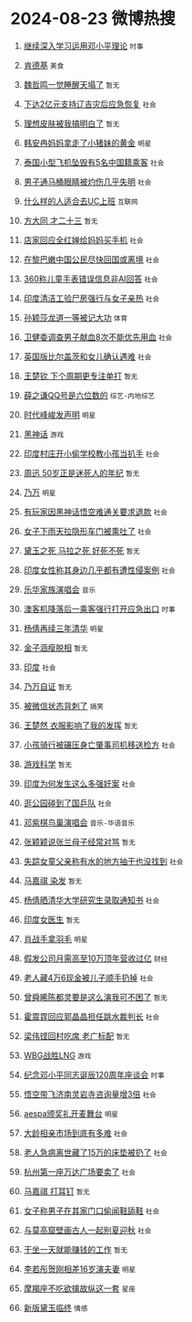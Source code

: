 # 2024-08-23 微博热搜 
1. [继续深入学习运用邓小平理论](https://m.weibo.cn/search?containerid=100103type%3D1%26t%3D10%26q%3D%23%E7%BB%A7%E7%BB%AD%E6%B7%B1%E5%85%A5%E5%AD%A6%E4%B9%A0%E8%BF%90%E7%94%A8%E9%82%93%E5%B0%8F%E5%B9%B3%E7%90%86%E8%AE%BA%23&stream_entry_id=51&isnewpage=1&extparam=seat%3D1%26filter_type%3Drealtimehot%26stream_entry_id%3D51%26c_type%3D51%26q%3D%2523%25E7%25BB%25A7%25E7%25BB%25AD%25E6%25B7%25B1%25E5%2585%25A5%25E5%25AD%25A6%25E4%25B9%25A0%25E8%25BF%2590%25E7%2594%25A8%25E9%2582%2593%25E5%25B0%258F%25E5%25B9%25B3%25E7%2590%2586%25E8%25AE%25BA%2523%26pos%3D0%26dgr%3D0%26cate%3D10103%26display_time%3D1724354290%26pre_seqid%3D1724354290244922983235) `时事` 

2. [肯德基](https://m.weibo.cn/search?containerid=100103type%3D1%26t%3D10%26q%3D%E8%82%AF%E5%BE%B7%E5%9F%BA&stream_entry_id=31&isnewpage=1&extparam=seat%3D1%26stream_entry_id%3D31%26band_rank%3D1%26c_type%3D31%26lcate%3D5001%26filter_type%3Drealtimehot%26cate%3D5001%26pos%3D0%26q%3D%25E8%2582%25AF%25E5%25BE%25B7%25E5%259F%25BA%26flag%3D2%26dgr%3D0%26realpos%3D1%26display_time%3D1724354290%26pre_seqid%3D1724354290244922983235) `美食` 

3. [魏哲鸣一觉睡醒天塌了](https://m.weibo.cn/search?containerid=100103type%3D1%26t%3D10%26q%3D%E9%AD%8F%E5%93%B2%E9%B8%A3%E4%B8%80%E8%A7%89%E7%9D%A1%E9%86%92%E5%A4%A9%E5%A1%8C%E4%BA%86&stream_entry_id=31&isnewpage=1&extparam=seat%3D1%26stream_entry_id%3D31%26band_rank%3D2%26c_type%3D31%26lcate%3D5001%26filter_type%3Drealtimehot%26cate%3D5001%26pos%3D1%26q%3D%25E9%25AD%258F%25E5%2593%25B2%25E9%25B8%25A3%25E4%25B8%2580%25E8%25A7%2589%25E7%259D%25A1%25E9%2586%2592%25E5%25A4%25A9%25E5%25A1%258C%25E4%25BA%2586%26flag%3D2%26dgr%3D0%26realpos%3D2%26display_time%3D1724354290%26pre_seqid%3D1724354290244922983235) `暂无` 

4. [下达2亿元支持辽吉灾后应急恢复](https://m.weibo.cn/search?containerid=100103type%3D1%26t%3D10%26q%3D%23%E4%B8%8B%E8%BE%BE2%E4%BA%BF%E5%85%83%E6%94%AF%E6%8C%81%E8%BE%BD%E5%90%89%E7%81%BE%E5%90%8E%E5%BA%94%E6%80%A5%E6%81%A2%E5%A4%8D%23&stream_entry_id=31&isnewpage=1&extparam=seat%3D1%26stream_entry_id%3D31%26band_rank%3D3%26c_type%3D31%26lcate%3D5001%26filter_type%3Drealtimehot%26cate%3D5001%26pos%3D2%26q%3D%2523%25E4%25B8%258B%25E8%25BE%25BE2%25E4%25BA%25BF%25E5%2585%2583%25E6%2594%25AF%25E6%258C%2581%25E8%25BE%25BD%25E5%2590%2589%25E7%2581%25BE%25E5%2590%258E%25E5%25BA%2594%25E6%2580%25A5%25E6%2581%25A2%25E5%25A4%258D%2523%26flag%3D0%26dgr%3D0%26realpos%3D3%26display_time%3D1724354290%26pre_seqid%3D1724354290244922983235) `社会` 

5. [理想皮肤被我搞明白了](https://m.weibo.cn/search?containerid=100103type%3D1%26t%3D10%26q%3D%23%E7%90%86%E6%83%B3%E7%9A%AE%E8%82%A4%E8%A2%AB%E6%88%91%E6%90%9E%E6%98%8E%E7%99%BD%E4%BA%86%23&stream_entry_id=31&isnewpage=1&extparam=seat%3D1%26stream_entry_id%3D31%26band_rank%3D4%26is_ad_pos%3D1%26topic_ad%3D1%26lcate%3D5001%26filter_type%3Drealtimehot%26cate%3D5001%26c_type%3D31%26q%3D%2523%25E7%2590%2586%25E6%2583%25B3%25E7%259A%25AE%25E8%2582%25A4%25E8%25A2%25AB%25E6%2588%2591%25E6%2590%259E%25E6%2598%258E%25E7%2599%25BD%25E4%25BA%2586%2523%26pos%3D3%26dgr%3D0%26adid%3D251153%26display_time%3D1724354290%26pre_seqid%3D1724354290244922983235) `暂无` 

6. [韩安冉妈妈拿走了小猪妹的黄金](https://m.weibo.cn/search?containerid=100103type%3D1%26t%3D10%26q%3D%23%E9%9F%A9%E5%AE%89%E5%86%89%E5%A6%88%E5%A6%88%E6%8B%BF%E8%B5%B0%E4%BA%86%E5%B0%8F%E7%8C%AA%E5%A6%B9%E7%9A%84%E9%BB%84%E9%87%91%23&stream_entry_id=31&isnewpage=1&extparam=seat%3D1%26stream_entry_id%3D31%26band_rank%3D4%26c_type%3D31%26lcate%3D5001%26filter_type%3Drealtimehot%26cate%3D5001%26pos%3D4%26q%3D%2523%25E9%259F%25A9%25E5%25AE%2589%25E5%2586%2589%25E5%25A6%2588%25E5%25A6%2588%25E6%258B%25BF%25E8%25B5%25B0%25E4%25BA%2586%25E5%25B0%258F%25E7%258C%25AA%25E5%25A6%25B9%25E7%259A%2584%25E9%25BB%2584%25E9%2587%2591%2523%26flag%3D2%26dgr%3D0%26realpos%3D4%26display_time%3D1724354290%26pre_seqid%3D1724354290244922983235) `明星` 

7. [泰国小型飞机坠毁有5名中国籍乘客](https://m.weibo.cn/search?containerid=100103type%3D1%26t%3D10%26q%3D%23%E6%B3%B0%E5%9B%BD%E5%B0%8F%E5%9E%8B%E9%A3%9E%E6%9C%BA%E5%9D%A0%E6%AF%81%E6%9C%895%E5%90%8D%E4%B8%AD%E5%9B%BD%E7%B1%8D%E4%B9%98%E5%AE%A2%23&stream_entry_id=31&isnewpage=1&extparam=seat%3D1%26stream_entry_id%3D31%26band_rank%3D5%26c_type%3D31%26lcate%3D5001%26filter_type%3Drealtimehot%26cate%3D5001%26pos%3D5%26q%3D%2523%25E6%25B3%25B0%25E5%259B%25BD%25E5%25B0%258F%25E5%259E%258B%25E9%25A3%259E%25E6%259C%25BA%25E5%259D%25A0%25E6%25AF%2581%25E6%259C%25895%25E5%2590%258D%25E4%25B8%25AD%25E5%259B%25BD%25E7%25B1%258D%25E4%25B9%2598%25E5%25AE%25A2%2523%26flag%3D0%26dgr%3D0%26realpos%3D5%26display_time%3D1724354290%26pre_seqid%3D1724354290244922983235) `社会` 

8. [男子通马桶眼睛被灼伤几乎失明](https://m.weibo.cn/search?containerid=100103type%3D1%26t%3D10%26q%3D%23%E7%94%B7%E5%AD%90%E9%80%9A%E9%A9%AC%E6%A1%B6%E7%9C%BC%E7%9D%9B%E8%A2%AB%E7%81%BC%E4%BC%A4%E5%87%A0%E4%B9%8E%E5%A4%B1%E6%98%8E%23&stream_entry_id=31&isnewpage=1&extparam=seat%3D1%26stream_entry_id%3D31%26band_rank%3D6%26c_type%3D31%26lcate%3D5001%26filter_type%3Drealtimehot%26cate%3D5001%26pos%3D6%26q%3D%2523%25E7%2594%25B7%25E5%25AD%2590%25E9%2580%259A%25E9%25A9%25AC%25E6%25A1%25B6%25E7%259C%25BC%25E7%259D%259B%25E8%25A2%25AB%25E7%2581%25BC%25E4%25BC%25A4%25E5%2587%25A0%25E4%25B9%258E%25E5%25A4%25B1%25E6%2598%258E%2523%26flag%3D0%26dgr%3D0%26realpos%3D6%26display_time%3D1724354290%26pre_seqid%3D1724354290244922983235) `社会` 

9. [什么样的人适合去UC上班](https://m.weibo.cn/search?containerid=100103type%3D1%26t%3D10%26q%3D%23%E4%BB%80%E4%B9%88%E6%A0%B7%E7%9A%84%E4%BA%BA%E9%80%82%E5%90%88%E5%8E%BBUC%E4%B8%8A%E7%8F%AD%23&stream_entry_id=31&isnewpage=1&extparam=seat%3D1%26stream_entry_id%3D31%26band_rank%3D7%26is_ad_pos%3D1%26topic_ad%3D1%26lcate%3D5001%26filter_type%3Drealtimehot%26cate%3D5001%26c_type%3D31%26q%3D%2523%25E4%25BB%2580%25E4%25B9%2588%25E6%25A0%25B7%25E7%259A%2584%25E4%25BA%25BA%25E9%2580%2582%25E5%2590%2588%25E5%258E%25BBUC%25E4%25B8%258A%25E7%258F%25AD%2523%26pos%3D7%26dgr%3D0%26adid%3D250878%26display_time%3D1724354290%26pre_seqid%3D1724354290244922983235) `互联网` 

10. [方大同 才二十三](https://m.weibo.cn/search?containerid=100103type%3D1%26t%3D10%26q%3D%E6%96%B9%E5%A4%A7%E5%90%8C+%E6%89%8D%E4%BA%8C%E5%8D%81%E4%B8%89&stream_entry_id=31&isnewpage=1&extparam=seat%3D1%26stream_entry_id%3D31%26band_rank%3D7%26c_type%3D31%26lcate%3D5001%26filter_type%3Drealtimehot%26cate%3D5001%26pos%3D8%26q%3D%25E6%2596%25B9%25E5%25A4%25A7%25E5%2590%258C%2520%25E6%2589%258D%25E4%25BA%258C%25E5%258D%2581%25E4%25B8%2589%26flag%3D2%26dgr%3D0%26realpos%3D7%26display_time%3D1724354290%26pre_seqid%3D1724354290244922983235) `暂无` 

11. [店家回应全红婵给妈妈买手机](https://m.weibo.cn/search?containerid=100103type%3D1%26t%3D10%26q%3D%23%E5%BA%97%E5%AE%B6%E5%9B%9E%E5%BA%94%E5%85%A8%E7%BA%A2%E5%A9%B5%E7%BB%99%E5%A6%88%E5%A6%88%E4%B9%B0%E6%89%8B%E6%9C%BA%23&stream_entry_id=31&isnewpage=1&extparam=seat%3D1%26stream_entry_id%3D31%26band_rank%3D8%26c_type%3D31%26lcate%3D5001%26filter_type%3Drealtimehot%26cate%3D5001%26pos%3D9%26q%3D%2523%25E5%25BA%2597%25E5%25AE%25B6%25E5%259B%259E%25E5%25BA%2594%25E5%2585%25A8%25E7%25BA%25A2%25E5%25A9%25B5%25E7%25BB%2599%25E5%25A6%2588%25E5%25A6%2588%25E4%25B9%25B0%25E6%2589%258B%25E6%259C%25BA%2523%26flag%3D0%26dgr%3D0%26realpos%3D8%26display_time%3D1724354290%26pre_seqid%3D1724354290244922983235) `社会` 

12. [在黎巴嫩中国公民尽快回国或离境](https://m.weibo.cn/search?containerid=100103type%3D1%26t%3D10%26q%3D%23%E5%9C%A8%E9%BB%8E%E5%B7%B4%E5%AB%A9%E4%B8%AD%E5%9B%BD%E5%85%AC%E6%B0%91%E5%B0%BD%E5%BF%AB%E5%9B%9E%E5%9B%BD%E6%88%96%E7%A6%BB%E5%A2%83%23&stream_entry_id=31&isnewpage=1&extparam=seat%3D1%26stream_entry_id%3D31%26band_rank%3D9%26c_type%3D31%26lcate%3D5001%26filter_type%3Drealtimehot%26cate%3D5001%26pos%3D10%26q%3D%2523%25E5%259C%25A8%25E9%25BB%258E%25E5%25B7%25B4%25E5%25AB%25A9%25E4%25B8%25AD%25E5%259B%25BD%25E5%2585%25AC%25E6%25B0%2591%25E5%25B0%25BD%25E5%25BF%25AB%25E5%259B%259E%25E5%259B%25BD%25E6%2588%2596%25E7%25A6%25BB%25E5%25A2%2583%2523%26flag%3D0%26dgr%3D0%26realpos%3D9%26display_time%3D1724354290%26pre_seqid%3D1724354290244922983235) `社会` 

13. [360称儿童手表错误信息非AI回答](https://m.weibo.cn/search?containerid=100103type%3D1%26t%3D10%26q%3D%23360%E7%A7%B0%E5%84%BF%E7%AB%A5%E6%89%8B%E8%A1%A8%E9%94%99%E8%AF%AF%E4%BF%A1%E6%81%AF%E9%9D%9EAI%E5%9B%9E%E7%AD%94%23&stream_entry_id=31&isnewpage=1&extparam=seat%3D1%26stream_entry_id%3D31%26band_rank%3D10%26c_type%3D31%26lcate%3D5001%26filter_type%3Drealtimehot%26cate%3D5001%26pos%3D11%26q%3D%2523360%25E7%25A7%25B0%25E5%2584%25BF%25E7%25AB%25A5%25E6%2589%258B%25E8%25A1%25A8%25E9%2594%2599%25E8%25AF%25AF%25E4%25BF%25A1%25E6%2581%25AF%25E9%259D%259EAI%25E5%259B%259E%25E7%25AD%2594%2523%26flag%3D1%26dgr%3D0%26realpos%3D10%26display_time%3D1724354290%26pre_seqid%3D1724354290244922983235) `社会` 

14. [印度清洁工验尸房强行与女子亲热](https://m.weibo.cn/search?containerid=100103type%3D1%26t%3D10%26q%3D%23%E5%8D%B0%E5%BA%A6%E6%B8%85%E6%B4%81%E5%B7%A5%E9%AA%8C%E5%B0%B8%E6%88%BF%E5%BC%BA%E8%A1%8C%E4%B8%8E%E5%A5%B3%E5%AD%90%E4%BA%B2%E7%83%AD%23&stream_entry_id=31&isnewpage=1&extparam=seat%3D1%26stream_entry_id%3D31%26band_rank%3D11%26c_type%3D31%26lcate%3D5001%26filter_type%3Drealtimehot%26cate%3D5001%26pos%3D12%26q%3D%2523%25E5%258D%25B0%25E5%25BA%25A6%25E6%25B8%2585%25E6%25B4%2581%25E5%25B7%25A5%25E9%25AA%258C%25E5%25B0%25B8%25E6%2588%25BF%25E5%25BC%25BA%25E8%25A1%258C%25E4%25B8%258E%25E5%25A5%25B3%25E5%25AD%2590%25E4%25BA%25B2%25E7%2583%25AD%2523%26flag%3D2%26dgr%3D0%26realpos%3D11%26display_time%3D1724354290%26pre_seqid%3D1724354290244922983235) `社会` 

15. [孙颖莎龙道一等被记大功](https://m.weibo.cn/search?containerid=100103type%3D1%26t%3D10%26q%3D%23%E5%AD%99%E9%A2%96%E8%8E%8E%E9%BE%99%E9%81%93%E4%B8%80%E7%AD%89%E8%A2%AB%E8%AE%B0%E5%A4%A7%E5%8A%9F%23&stream_entry_id=31&isnewpage=1&extparam=seat%3D1%26stream_entry_id%3D31%26band_rank%3D12%26c_type%3D31%26lcate%3D5001%26filter_type%3Drealtimehot%26cate%3D5001%26pos%3D13%26q%3D%2523%25E5%25AD%2599%25E9%25A2%2596%25E8%258E%258E%25E9%25BE%2599%25E9%2581%2593%25E4%25B8%2580%25E7%25AD%2589%25E8%25A2%25AB%25E8%25AE%25B0%25E5%25A4%25A7%25E5%258A%259F%2523%26flag%3D0%26dgr%3D0%26realpos%3D12%26display_time%3D1724354290%26pre_seqid%3D1724354290244922983235) `体育` 

16. [卫健委调查男子献血8次不能优先用血](https://m.weibo.cn/search?containerid=100103type%3D1%26t%3D10%26q%3D%23%E5%8D%AB%E5%81%A5%E5%A7%94%E8%B0%83%E6%9F%A5%E7%94%B7%E5%AD%90%E7%8C%AE%E8%A1%808%E6%AC%A1%E4%B8%8D%E8%83%BD%E4%BC%98%E5%85%88%E7%94%A8%E8%A1%80%23&stream_entry_id=31&isnewpage=1&extparam=seat%3D1%26stream_entry_id%3D31%26band_rank%3D13%26c_type%3D31%26lcate%3D5001%26filter_type%3Drealtimehot%26cate%3D5001%26pos%3D14%26q%3D%2523%25E5%258D%25AB%25E5%2581%25A5%25E5%25A7%2594%25E8%25B0%2583%25E6%259F%25A5%25E7%2594%25B7%25E5%25AD%2590%25E7%258C%25AE%25E8%25A1%25808%25E6%25AC%25A1%25E4%25B8%258D%25E8%2583%25BD%25E4%25BC%2598%25E5%2585%2588%25E7%2594%25A8%25E8%25A1%2580%2523%26flag%3D0%26dgr%3D0%26realpos%3D13%26display_time%3D1724354290%26pre_seqid%3D1724354290244922983235) `社会` 

17. [英国版比尔盖茨和女儿确认遇难](https://m.weibo.cn/search?containerid=100103type%3D1%26t%3D10%26q%3D%23%E8%8B%B1%E5%9B%BD%E7%89%88%E6%AF%94%E5%B0%94%E7%9B%96%E8%8C%A8%E5%92%8C%E5%A5%B3%E5%84%BF%E7%A1%AE%E8%AE%A4%E9%81%87%E9%9A%BE%23&stream_entry_id=31&isnewpage=1&extparam=seat%3D1%26stream_entry_id%3D31%26band_rank%3D14%26c_type%3D31%26lcate%3D5001%26filter_type%3Drealtimehot%26cate%3D5001%26pos%3D15%26q%3D%2523%25E8%258B%25B1%25E5%259B%25BD%25E7%2589%2588%25E6%25AF%2594%25E5%25B0%2594%25E7%259B%2596%25E8%258C%25A8%25E5%2592%258C%25E5%25A5%25B3%25E5%2584%25BF%25E7%25A1%25AE%25E8%25AE%25A4%25E9%2581%2587%25E9%259A%25BE%2523%26flag%3D0%26dgr%3D0%26realpos%3D14%26display_time%3D1724354290%26pre_seqid%3D1724354290244922983235) `社会` 

18. [王楚钦 下个周期更专注单打](https://m.weibo.cn/search?containerid=100103type%3D1%26t%3D10%26q%3D%E7%8E%8B%E6%A5%9A%E9%92%A6+%E4%B8%8B%E4%B8%AA%E5%91%A8%E6%9C%9F%E6%9B%B4%E4%B8%93%E6%B3%A8%E5%8D%95%E6%89%93&stream_entry_id=31&isnewpage=1&extparam=seat%3D1%26stream_entry_id%3D31%26band_rank%3D15%26c_type%3D31%26lcate%3D5001%26filter_type%3Drealtimehot%26cate%3D5001%26pos%3D16%26q%3D%25E7%258E%258B%25E6%25A5%259A%25E9%2592%25A6%2520%25E4%25B8%258B%25E4%25B8%25AA%25E5%2591%25A8%25E6%259C%259F%25E6%259B%25B4%25E4%25B8%2593%25E6%25B3%25A8%25E5%258D%2595%25E6%2589%2593%26flag%3D0%26dgr%3D0%26realpos%3D15%26display_time%3D1724354290%26pre_seqid%3D1724354290244922983235) `暂无` 

19. [薛之谦QQ号是六位数的](https://m.weibo.cn/search?containerid=100103type%3D1%26t%3D10%26q%3D%E8%96%9B%E4%B9%8B%E8%B0%A6QQ%E5%8F%B7%E6%98%AF%E5%85%AD%E4%BD%8D%E6%95%B0%E7%9A%84&stream_entry_id=31&isnewpage=1&extparam=seat%3D1%26stream_entry_id%3D31%26band_rank%3D16%26c_type%3D31%26lcate%3D5001%26filter_type%3Drealtimehot%26cate%3D5001%26pos%3D17%26q%3D%25E8%2596%259B%25E4%25B9%258B%25E8%25B0%25A6QQ%25E5%258F%25B7%25E6%2598%25AF%25E5%2585%25AD%25E4%25BD%258D%25E6%2595%25B0%25E7%259A%2584%26flag%3D1%26dgr%3D0%26realpos%3D16%26display_time%3D1724354290%26pre_seqid%3D1724354290244922983235) `综艺-内地综艺` 

20. [时代峰峻发声明](https://m.weibo.cn/search?containerid=100103type%3D1%26t%3D10%26q%3D%E6%97%B6%E4%BB%A3%E5%B3%B0%E5%B3%BB%E5%8F%91%E5%A3%B0%E6%98%8E&stream_entry_id=31&isnewpage=1&extparam=seat%3D1%26stream_entry_id%3D31%26band_rank%3D17%26c_type%3D31%26lcate%3D5001%26filter_type%3Drealtimehot%26cate%3D5001%26pos%3D18%26q%3D%25E6%2597%25B6%25E4%25BB%25A3%25E5%25B3%25B0%25E5%25B3%25BB%25E5%258F%2591%25E5%25A3%25B0%25E6%2598%258E%26flag%3D0%26dgr%3D0%26realpos%3D17%26display_time%3D1724354290%26pre_seqid%3D1724354290244922983235) `明星` 

21. [黑神话](https://m.weibo.cn/search?containerid=100103type%3D1%26t%3D10%26q%3D%E9%BB%91%E7%A5%9E%E8%AF%9D&stream_entry_id=31&isnewpage=1&extparam=seat%3D1%26stream_entry_id%3D31%26band_rank%3D18%26c_type%3D31%26lcate%3D5001%26filter_type%3Drealtimehot%26cate%3D5001%26pos%3D19%26q%3D%25E9%25BB%2591%25E7%25A5%259E%25E8%25AF%259D%26flag%3D0%26dgr%3D0%26realpos%3D18%26display_time%3D1724354290%26pre_seqid%3D1724354290244922983235) `游戏` 

22. [印度村庄开小偷学校教小孩当扒手](https://m.weibo.cn/search?containerid=100103type%3D1%26t%3D10%26q%3D%23%E5%8D%B0%E5%BA%A6%E6%9D%91%E5%BA%84%E5%BC%80%E5%B0%8F%E5%81%B7%E5%AD%A6%E6%A0%A1%E6%95%99%E5%B0%8F%E5%AD%A9%E5%BD%93%E6%89%92%E6%89%8B%23&stream_entry_id=31&isnewpage=1&extparam=seat%3D1%26stream_entry_id%3D31%26band_rank%3D19%26c_type%3D31%26lcate%3D5001%26filter_type%3Drealtimehot%26cate%3D5001%26pos%3D20%26q%3D%2523%25E5%258D%25B0%25E5%25BA%25A6%25E6%259D%2591%25E5%25BA%2584%25E5%25BC%2580%25E5%25B0%258F%25E5%2581%25B7%25E5%25AD%25A6%25E6%25A0%25A1%25E6%2595%2599%25E5%25B0%258F%25E5%25AD%25A9%25E5%25BD%2593%25E6%2589%2592%25E6%2589%258B%2523%26flag%3D1%26dgr%3D0%26realpos%3D19%26display_time%3D1724354290%26pre_seqid%3D1724354290244922983235) `社会` 

23. [周迅 50岁正是迷死人的年纪](https://m.weibo.cn/search?containerid=100103type%3D1%26t%3D10%26q%3D%E5%91%A8%E8%BF%85+50%E5%B2%81%E6%AD%A3%E6%98%AF%E8%BF%B7%E6%AD%BB%E4%BA%BA%E7%9A%84%E5%B9%B4%E7%BA%AA&stream_entry_id=31&isnewpage=1&extparam=seat%3D1%26stream_entry_id%3D31%26band_rank%3D20%26c_type%3D31%26lcate%3D5001%26filter_type%3Drealtimehot%26cate%3D5001%26pos%3D21%26q%3D%25E5%2591%25A8%25E8%25BF%2585%252050%25E5%25B2%2581%25E6%25AD%25A3%25E6%2598%25AF%25E8%25BF%25B7%25E6%25AD%25BB%25E4%25BA%25BA%25E7%259A%2584%25E5%25B9%25B4%25E7%25BA%25AA%26flag%3D0%26dgr%3D0%26realpos%3D20%26display_time%3D1724354290%26pre_seqid%3D1724354290244922983235) `暂无` 

24. [乃万](https://m.weibo.cn/search?containerid=100103type%3D1%26t%3D10%26q%3D%E4%B9%83%E4%B8%87&stream_entry_id=31&isnewpage=1&extparam=seat%3D1%26stream_entry_id%3D31%26band_rank%3D21%26c_type%3D31%26lcate%3D5001%26filter_type%3Drealtimehot%26cate%3D5001%26pos%3D22%26q%3D%25E4%25B9%2583%25E4%25B8%2587%26flag%3D0%26dgr%3D0%26realpos%3D21%26display_time%3D1724354290%26pre_seqid%3D1724354290244922983235) `明星` 

25. [有玩家因黑神话悟空难通关要求退款](https://m.weibo.cn/search?containerid=100103type%3D1%26t%3D10%26q%3D%23%E6%9C%89%E7%8E%A9%E5%AE%B6%E5%9B%A0%E9%BB%91%E7%A5%9E%E8%AF%9D%E6%82%9F%E7%A9%BA%E9%9A%BE%E9%80%9A%E5%85%B3%E8%A6%81%E6%B1%82%E9%80%80%E6%AC%BE%23&stream_entry_id=31&isnewpage=1&extparam=seat%3D1%26stream_entry_id%3D31%26band_rank%3D22%26c_type%3D31%26lcate%3D5001%26filter_type%3Drealtimehot%26cate%3D5001%26pos%3D23%26q%3D%2523%25E6%259C%2589%25E7%258E%25A9%25E5%25AE%25B6%25E5%259B%25A0%25E9%25BB%2591%25E7%25A5%259E%25E8%25AF%259D%25E6%2582%259F%25E7%25A9%25BA%25E9%259A%25BE%25E9%2580%259A%25E5%2585%25B3%25E8%25A6%2581%25E6%25B1%2582%25E9%2580%2580%25E6%25AC%25BE%2523%26flag%3D0%26dgr%3D0%26realpos%3D22%26display_time%3D1724354290%26pre_seqid%3D1724354290244922983235) `社会` 

26. [女子下雨天拉隐形车门被熏吐了](https://m.weibo.cn/search?containerid=100103type%3D1%26t%3D10%26q%3D%23%E5%A5%B3%E5%AD%90%E4%B8%8B%E9%9B%A8%E5%A4%A9%E6%8B%89%E9%9A%90%E5%BD%A2%E8%BD%A6%E9%97%A8%E8%A2%AB%E7%86%8F%E5%90%90%E4%BA%86%23&stream_entry_id=31&isnewpage=1&extparam=seat%3D1%26stream_entry_id%3D31%26band_rank%3D23%26c_type%3D31%26lcate%3D5001%26filter_type%3Drealtimehot%26cate%3D5001%26pos%3D24%26q%3D%2523%25E5%25A5%25B3%25E5%25AD%2590%25E4%25B8%258B%25E9%259B%25A8%25E5%25A4%25A9%25E6%258B%2589%25E9%259A%2590%25E5%25BD%25A2%25E8%25BD%25A6%25E9%2597%25A8%25E8%25A2%25AB%25E7%2586%258F%25E5%2590%2590%25E4%25BA%2586%2523%26flag%3D0%26dgr%3D0%26realpos%3D23%26display_time%3D1724354290%26pre_seqid%3D1724354290244922983235) `社会` 

27. [黛玉之死 马拉之死 好死不死](https://m.weibo.cn/search?containerid=100103type%3D1%26t%3D10%26q%3D%E9%BB%9B%E7%8E%89%E4%B9%8B%E6%AD%BB+%E9%A9%AC%E6%8B%89%E4%B9%8B%E6%AD%BB+%E5%A5%BD%E6%AD%BB%E4%B8%8D%E6%AD%BB&stream_entry_id=31&isnewpage=1&extparam=seat%3D1%26stream_entry_id%3D31%26band_rank%3D24%26c_type%3D31%26lcate%3D5001%26filter_type%3Drealtimehot%26cate%3D5001%26pos%3D25%26q%3D%25E9%25BB%259B%25E7%258E%2589%25E4%25B9%258B%25E6%25AD%25BB%2520%25E9%25A9%25AC%25E6%258B%2589%25E4%25B9%258B%25E6%25AD%25BB%2520%25E5%25A5%25BD%25E6%25AD%25BB%25E4%25B8%258D%25E6%25AD%25BB%26flag%3D0%26dgr%3D0%26realpos%3D24%26display_time%3D1724354290%26pre_seqid%3D1724354290244922983235) `暂无` 

28. [印度女性称其身边几乎都有遭性侵案例](https://m.weibo.cn/search?containerid=100103type%3D1%26t%3D10%26q%3D%23%E5%8D%B0%E5%BA%A6%E5%A5%B3%E6%80%A7%E7%A7%B0%E5%85%B6%E8%BA%AB%E8%BE%B9%E5%87%A0%E4%B9%8E%E9%83%BD%E6%9C%89%E9%81%AD%E6%80%A7%E4%BE%B5%E6%A1%88%E4%BE%8B%23&stream_entry_id=31&isnewpage=1&extparam=seat%3D1%26stream_entry_id%3D31%26band_rank%3D25%26c_type%3D31%26lcate%3D5001%26filter_type%3Drealtimehot%26cate%3D5001%26pos%3D26%26q%3D%2523%25E5%258D%25B0%25E5%25BA%25A6%25E5%25A5%25B3%25E6%2580%25A7%25E7%25A7%25B0%25E5%2585%25B6%25E8%25BA%25AB%25E8%25BE%25B9%25E5%2587%25A0%25E4%25B9%258E%25E9%2583%25BD%25E6%259C%2589%25E9%2581%25AD%25E6%2580%25A7%25E4%25BE%25B5%25E6%25A1%2588%25E4%25BE%258B%2523%26flag%3D0%26dgr%3D0%26realpos%3D25%26display_time%3D1724354290%26pre_seqid%3D1724354290244922983235) `社会` 

29. [乐华家族演唱会](https://m.weibo.cn/search?containerid=100103type%3D1%26t%3D10%26q%3D%E4%B9%90%E5%8D%8E%E5%AE%B6%E6%97%8F%E6%BC%94%E5%94%B1%E4%BC%9A&stream_entry_id=31&isnewpage=1&extparam=seat%3D1%26stream_entry_id%3D31%26band_rank%3D26%26c_type%3D31%26lcate%3D5001%26filter_type%3Drealtimehot%26cate%3D5001%26pos%3D27%26q%3D%25E4%25B9%2590%25E5%258D%258E%25E5%25AE%25B6%25E6%2597%258F%25E6%25BC%2594%25E5%2594%25B1%25E4%25BC%259A%26flag%3D0%26dgr%3D0%26realpos%3D26%26display_time%3D1724354290%26pre_seqid%3D1724354290244922983235) `音乐` 

30. [澳客机降落后一乘客强行打开应急出口](https://m.weibo.cn/search?containerid=100103type%3D1%26t%3D10%26q%3D%23%E6%BE%B3%E5%AE%A2%E6%9C%BA%E9%99%8D%E8%90%BD%E5%90%8E%E4%B8%80%E4%B9%98%E5%AE%A2%E5%BC%BA%E8%A1%8C%E6%89%93%E5%BC%80%E5%BA%94%E6%80%A5%E5%87%BA%E5%8F%A3%23&stream_entry_id=31&isnewpage=1&extparam=seat%3D1%26stream_entry_id%3D31%26band_rank%3D27%26c_type%3D31%26lcate%3D5001%26filter_type%3Drealtimehot%26cate%3D5001%26pos%3D28%26q%3D%2523%25E6%25BE%25B3%25E5%25AE%25A2%25E6%259C%25BA%25E9%2599%258D%25E8%2590%25BD%25E5%2590%258E%25E4%25B8%2580%25E4%25B9%2598%25E5%25AE%25A2%25E5%25BC%25BA%25E8%25A1%258C%25E6%2589%2593%25E5%25BC%2580%25E5%25BA%2594%25E6%2580%25A5%25E5%2587%25BA%25E5%258F%25A3%2523%26flag%3D0%26dgr%3D0%26realpos%3D27%26display_time%3D1724354290%26pre_seqid%3D1724354290244922983235) `时事` 

31. [杨倩再续三年清华](https://m.weibo.cn/search?containerid=100103type%3D1%26t%3D10%26q%3D%23%E6%9D%A8%E5%80%A9%E5%86%8D%E7%BB%AD%E4%B8%89%E5%B9%B4%E6%B8%85%E5%8D%8E%23&stream_entry_id=31&isnewpage=1&extparam=seat%3D1%26stream_entry_id%3D31%26band_rank%3D28%26c_type%3D31%26lcate%3D5001%26filter_type%3Drealtimehot%26cate%3D5001%26pos%3D29%26q%3D%2523%25E6%259D%25A8%25E5%2580%25A9%25E5%2586%258D%25E7%25BB%25AD%25E4%25B8%2589%25E5%25B9%25B4%25E6%25B8%2585%25E5%258D%258E%2523%26flag%3D0%26dgr%3D0%26realpos%3D28%26display_time%3D1724354290%26pre_seqid%3D1724354290244922983235) `明星` 

32. [金子涵瘦脱相](https://m.weibo.cn/search?containerid=100103type%3D1%26t%3D10%26q%3D%E9%87%91%E5%AD%90%E6%B6%B5%E7%98%A6%E8%84%B1%E7%9B%B8&stream_entry_id=31&isnewpage=1&extparam=seat%3D1%26stream_entry_id%3D31%26band_rank%3D29%26c_type%3D31%26lcate%3D5001%26filter_type%3Drealtimehot%26cate%3D5001%26pos%3D30%26q%3D%25E9%2587%2591%25E5%25AD%2590%25E6%25B6%25B5%25E7%2598%25A6%25E8%2584%25B1%25E7%259B%25B8%26flag%3D0%26dgr%3D0%26realpos%3D29%26display_time%3D1724354290%26pre_seqid%3D1724354290244922983235) `暂无` 

33. [印度](https://m.weibo.cn/search?containerid=100103type%3D1%26t%3D10%26q%3D%E5%8D%B0%E5%BA%A6&stream_entry_id=31&isnewpage=1&extparam=seat%3D1%26stream_entry_id%3D31%26band_rank%3D30%26c_type%3D31%26lcate%3D5001%26filter_type%3Drealtimehot%26cate%3D5001%26pos%3D31%26q%3D%25E5%258D%25B0%25E5%25BA%25A6%26flag%3D0%26dgr%3D0%26realpos%3D30%26display_time%3D1724354290%26pre_seqid%3D1724354290244922983235) `社会` 

34. [乃万自证](https://m.weibo.cn/search?containerid=100103type%3D1%26t%3D10%26q%3D%E4%B9%83%E4%B8%87%E8%87%AA%E8%AF%81&stream_entry_id=31&isnewpage=1&extparam=seat%3D1%26stream_entry_id%3D31%26band_rank%3D31%26c_type%3D31%26lcate%3D5001%26filter_type%3Drealtimehot%26cate%3D5001%26pos%3D32%26q%3D%25E4%25B9%2583%25E4%25B8%2587%25E8%2587%25AA%25E8%25AF%2581%26flag%3D0%26dgr%3D0%26realpos%3D31%26display_time%3D1724354290%26pre_seqid%3D1724354290244922983235) `暂无` 

35. [被微信状态背刺了](https://m.weibo.cn/search?containerid=100103type%3D1%26t%3D10%26q%3D%23%E8%A2%AB%E5%BE%AE%E4%BF%A1%E7%8A%B6%E6%80%81%E8%83%8C%E5%88%BA%E4%BA%86%23&stream_entry_id=31&isnewpage=1&extparam=seat%3D1%26stream_entry_id%3D31%26band_rank%3D32%26c_type%3D31%26lcate%3D5001%26filter_type%3Drealtimehot%26cate%3D5001%26pos%3D33%26q%3D%2523%25E8%25A2%25AB%25E5%25BE%25AE%25E4%25BF%25A1%25E7%258A%25B6%25E6%2580%2581%25E8%2583%258C%25E5%2588%25BA%25E4%25BA%2586%2523%26flag%3D0%26dgr%3D0%26realpos%3D32%26display_time%3D1724354290%26pre_seqid%3D1724354290244922983235) `搞笑` 

36. [王楚然 衣服影响了我的发挥](https://m.weibo.cn/search?containerid=100103type%3D1%26t%3D10%26q%3D%E7%8E%8B%E6%A5%9A%E7%84%B6+%E8%A1%A3%E6%9C%8D%E5%BD%B1%E5%93%8D%E4%BA%86%E6%88%91%E7%9A%84%E5%8F%91%E6%8C%A5&stream_entry_id=31&isnewpage=1&extparam=seat%3D1%26stream_entry_id%3D31%26band_rank%3D33%26c_type%3D31%26lcate%3D5001%26filter_type%3Drealtimehot%26cate%3D5001%26pos%3D34%26q%3D%25E7%258E%258B%25E6%25A5%259A%25E7%2584%25B6%2520%25E8%25A1%25A3%25E6%259C%258D%25E5%25BD%25B1%25E5%2593%258D%25E4%25BA%2586%25E6%2588%2591%25E7%259A%2584%25E5%258F%2591%25E6%258C%25A5%26flag%3D0%26dgr%3D0%26realpos%3D33%26display_time%3D1724354290%26pre_seqid%3D1724354290244922983235) `暂无` 

37. [小孩骑行被碾压身亡肇事司机移送检方](https://m.weibo.cn/search?containerid=100103type%3D1%26t%3D10%26q%3D%23%E5%B0%8F%E5%AD%A9%E9%AA%91%E8%A1%8C%E8%A2%AB%E7%A2%BE%E5%8E%8B%E8%BA%AB%E4%BA%A1%E8%82%87%E4%BA%8B%E5%8F%B8%E6%9C%BA%E7%A7%BB%E9%80%81%E6%A3%80%E6%96%B9%23&stream_entry_id=31&isnewpage=1&extparam=seat%3D1%26stream_entry_id%3D31%26band_rank%3D34%26c_type%3D31%26lcate%3D5001%26filter_type%3Drealtimehot%26cate%3D5001%26pos%3D35%26q%3D%2523%25E5%25B0%258F%25E5%25AD%25A9%25E9%25AA%2591%25E8%25A1%258C%25E8%25A2%25AB%25E7%25A2%25BE%25E5%258E%258B%25E8%25BA%25AB%25E4%25BA%25A1%25E8%2582%2587%25E4%25BA%258B%25E5%258F%25B8%25E6%259C%25BA%25E7%25A7%25BB%25E9%2580%2581%25E6%25A3%2580%25E6%2596%25B9%2523%26flag%3D0%26dgr%3D0%26realpos%3D34%26display_time%3D1724354290%26pre_seqid%3D1724354290244922983235) `社会` 

38. [游戏科学](https://m.weibo.cn/search?containerid=100103type%3D1%26t%3D10%26q%3D%E6%B8%B8%E6%88%8F%E7%A7%91%E5%AD%A6&stream_entry_id=31&isnewpage=1&extparam=seat%3D1%26stream_entry_id%3D31%26band_rank%3D35%26c_type%3D31%26lcate%3D5001%26filter_type%3Drealtimehot%26cate%3D5001%26pos%3D36%26q%3D%25E6%25B8%25B8%25E6%2588%258F%25E7%25A7%2591%25E5%25AD%25A6%26flag%3D0%26dgr%3D0%26realpos%3D35%26display_time%3D1724354290%26pre_seqid%3D1724354290244922983235) `暂无` 

39. [印度为何发生这么多强奸案](https://m.weibo.cn/search?containerid=100103type%3D1%26t%3D10%26q%3D%23%E5%8D%B0%E5%BA%A6%E4%B8%BA%E4%BD%95%E5%8F%91%E7%94%9F%E8%BF%99%E4%B9%88%E5%A4%9A%E5%BC%BA%E5%A5%B8%E6%A1%88%23&stream_entry_id=31&isnewpage=1&extparam=seat%3D1%26stream_entry_id%3D31%26band_rank%3D36%26c_type%3D31%26lcate%3D5001%26filter_type%3Drealtimehot%26cate%3D5001%26pos%3D37%26q%3D%2523%25E5%258D%25B0%25E5%25BA%25A6%25E4%25B8%25BA%25E4%25BD%2595%25E5%258F%2591%25E7%2594%259F%25E8%25BF%2599%25E4%25B9%2588%25E5%25A4%259A%25E5%25BC%25BA%25E5%25A5%25B8%25E6%25A1%2588%2523%26flag%3D0%26dgr%3D0%26realpos%3D36%26display_time%3D1724354290%26pre_seqid%3D1724354290244922983235) `社会` 

40. [逛公园碰到了国乒队](https://m.weibo.cn/search?containerid=100103type%3D1%26t%3D10%26q%3D%E9%80%9B%E5%85%AC%E5%9B%AD%E7%A2%B0%E5%88%B0%E4%BA%86%E5%9B%BD%E4%B9%92%E9%98%9F&stream_entry_id=31&isnewpage=1&extparam=seat%3D1%26stream_entry_id%3D31%26band_rank%3D37%26c_type%3D31%26lcate%3D5001%26filter_type%3Drealtimehot%26cate%3D5001%26pos%3D38%26q%3D%25E9%2580%259B%25E5%2585%25AC%25E5%259B%25AD%25E7%25A2%25B0%25E5%2588%25B0%25E4%25BA%2586%25E5%259B%25BD%25E4%25B9%2592%25E9%2598%259F%26flag%3D0%26dgr%3D0%26realpos%3D37%26display_time%3D1724354290%26pre_seqid%3D1724354290244922983235) `社会` 

41. [邓紫棋鸟巢演唱会](https://m.weibo.cn/search?containerid=100103type%3D1%26t%3D10%26q%3D%23%E9%82%93%E7%B4%AB%E6%A3%8B%E9%B8%9F%E5%B7%A2%E6%BC%94%E5%94%B1%E4%BC%9A%23&stream_entry_id=31&isnewpage=1&extparam=seat%3D1%26stream_entry_id%3D31%26band_rank%3D38%26c_type%3D31%26lcate%3D5001%26filter_type%3Drealtimehot%26cate%3D5001%26pos%3D39%26q%3D%2523%25E9%2582%2593%25E7%25B4%25AB%25E6%25A3%258B%25E9%25B8%259F%25E5%25B7%25A2%25E6%25BC%2594%25E5%2594%25B1%25E4%25BC%259A%2523%26flag%3D0%26dgr%3D0%26realpos%3D38%26display_time%3D1724354290%26pre_seqid%3D1724354290244922983235) `音乐-华语音乐` 

42. [张颖颖说张兰母子经常对骂](https://m.weibo.cn/search?containerid=100103type%3D1%26t%3D10%26q%3D%23%E5%BC%A0%E9%A2%96%E9%A2%96%E8%AF%B4%E5%BC%A0%E5%85%B0%E6%AF%8D%E5%AD%90%E7%BB%8F%E5%B8%B8%E5%AF%B9%E9%AA%82%23&stream_entry_id=31&isnewpage=1&extparam=seat%3D1%26stream_entry_id%3D31%26band_rank%3D39%26c_type%3D31%26lcate%3D5001%26filter_type%3Drealtimehot%26cate%3D5001%26pos%3D40%26q%3D%2523%25E5%25BC%25A0%25E9%25A2%2596%25E9%25A2%2596%25E8%25AF%25B4%25E5%25BC%25A0%25E5%2585%25B0%25E6%25AF%258D%25E5%25AD%2590%25E7%25BB%258F%25E5%25B8%25B8%25E5%25AF%25B9%25E9%25AA%2582%2523%26flag%3D0%26dgr%3D0%26realpos%3D39%26display_time%3D1724354290%26pre_seqid%3D1724354290244922983235) `暂无` 

43. [失踪女童父亲称有水的地方抽干也没找到](https://m.weibo.cn/search?containerid=100103type%3D1%26t%3D10%26q%3D%23%E5%A4%B1%E8%B8%AA%E5%A5%B3%E7%AB%A5%E7%88%B6%E4%BA%B2%E7%A7%B0%E6%9C%89%E6%B0%B4%E7%9A%84%E5%9C%B0%E6%96%B9%E6%8A%BD%E5%B9%B2%E4%B9%9F%E6%B2%A1%E6%89%BE%E5%88%B0%23&stream_entry_id=31&isnewpage=1&extparam=seat%3D1%26stream_entry_id%3D31%26band_rank%3D40%26c_type%3D31%26lcate%3D5001%26filter_type%3Drealtimehot%26cate%3D5001%26pos%3D41%26q%3D%2523%25E5%25A4%25B1%25E8%25B8%25AA%25E5%25A5%25B3%25E7%25AB%25A5%25E7%2588%25B6%25E4%25BA%25B2%25E7%25A7%25B0%25E6%259C%2589%25E6%25B0%25B4%25E7%259A%2584%25E5%259C%25B0%25E6%2596%25B9%25E6%258A%25BD%25E5%25B9%25B2%25E4%25B9%259F%25E6%25B2%25A1%25E6%2589%25BE%25E5%2588%25B0%2523%26flag%3D0%26dgr%3D0%26realpos%3D40%26display_time%3D1724354290%26pre_seqid%3D1724354290244922983235) `社会` 

44. [马嘉祺 染发](https://m.weibo.cn/search?containerid=100103type%3D1%26t%3D10%26q%3D%E9%A9%AC%E5%98%89%E7%A5%BA+%E6%9F%93%E5%8F%91&stream_entry_id=31&isnewpage=1&extparam=seat%3D1%26stream_entry_id%3D31%26band_rank%3D41%26c_type%3D31%26lcate%3D5001%26filter_type%3Drealtimehot%26cate%3D5001%26pos%3D42%26q%3D%25E9%25A9%25AC%25E5%2598%2589%25E7%25A5%25BA%2520%25E6%259F%2593%25E5%258F%2591%26flag%3D0%26dgr%3D0%26realpos%3D41%26display_time%3D1724354290%26pre_seqid%3D1724354290244922983235) `暂无` 

45. [杨倩晒清华大学研究生录取通知书](https://m.weibo.cn/search?containerid=100103type%3D1%26t%3D10%26q%3D%23%E6%9D%A8%E5%80%A9%E6%99%92%E6%B8%85%E5%8D%8E%E5%A4%A7%E5%AD%A6%E7%A0%94%E7%A9%B6%E7%94%9F%E5%BD%95%E5%8F%96%E9%80%9A%E7%9F%A5%E4%B9%A6%23&stream_entry_id=31&isnewpage=1&extparam=seat%3D1%26stream_entry_id%3D31%26band_rank%3D42%26c_type%3D31%26lcate%3D5001%26filter_type%3Drealtimehot%26cate%3D5001%26pos%3D43%26q%3D%2523%25E6%259D%25A8%25E5%2580%25A9%25E6%2599%2592%25E6%25B8%2585%25E5%258D%258E%25E5%25A4%25A7%25E5%25AD%25A6%25E7%25A0%2594%25E7%25A9%25B6%25E7%2594%259F%25E5%25BD%2595%25E5%258F%2596%25E9%2580%259A%25E7%259F%25A5%25E4%25B9%25A6%2523%26flag%3D0%26dgr%3D0%26realpos%3D42%26display_time%3D1724354290%26pre_seqid%3D1724354290244922983235) `社会` 

46. [印度女医生](https://m.weibo.cn/search?containerid=100103type%3D1%26t%3D10%26q%3D%E5%8D%B0%E5%BA%A6%E5%A5%B3%E5%8C%BB%E7%94%9F&stream_entry_id=31&isnewpage=1&extparam=seat%3D1%26stream_entry_id%3D31%26band_rank%3D43%26c_type%3D31%26lcate%3D5001%26filter_type%3Drealtimehot%26cate%3D5001%26pos%3D44%26q%3D%25E5%258D%25B0%25E5%25BA%25A6%25E5%25A5%25B3%25E5%258C%25BB%25E7%2594%259F%26flag%3D0%26dgr%3D0%26realpos%3D43%26display_time%3D1724354290%26pre_seqid%3D1724354290244922983235) `暂无` 

47. [肖战手拿羽毛](https://m.weibo.cn/search?containerid=100103type%3D1%26t%3D10%26q%3D%23%E8%82%96%E6%88%98%E6%89%8B%E6%8B%BF%E7%BE%BD%E6%AF%9B%23&stream_entry_id=31&isnewpage=1&extparam=seat%3D1%26stream_entry_id%3D31%26band_rank%3D44%26c_type%3D31%26lcate%3D5001%26filter_type%3Drealtimehot%26cate%3D5001%26pos%3D45%26q%3D%2523%25E8%2582%2596%25E6%2588%2598%25E6%2589%258B%25E6%258B%25BF%25E7%25BE%25BD%25E6%25AF%259B%2523%26flag%3D0%26dgr%3D0%26realpos%3D44%26display_time%3D1724354290%26pre_seqid%3D1724354290244922983235) `明星` 

48. [假发公司月需高至10万顶年营收过亿](https://m.weibo.cn/search?containerid=100103type%3D1%26t%3D10%26q%3D%23%E5%81%87%E5%8F%91%E5%85%AC%E5%8F%B8%E6%9C%88%E9%9C%80%E9%AB%98%E8%87%B310%E4%B8%87%E9%A1%B6%E5%B9%B4%E8%90%A5%E6%94%B6%E8%BF%87%E4%BA%BF%23&stream_entry_id=31&isnewpage=1&extparam=seat%3D1%26stream_entry_id%3D31%26band_rank%3D45%26c_type%3D31%26lcate%3D5001%26filter_type%3Drealtimehot%26cate%3D5001%26pos%3D46%26q%3D%2523%25E5%2581%2587%25E5%258F%2591%25E5%2585%25AC%25E5%258F%25B8%25E6%259C%2588%25E9%259C%2580%25E9%25AB%2598%25E8%2587%25B310%25E4%25B8%2587%25E9%25A1%25B6%25E5%25B9%25B4%25E8%2590%25A5%25E6%2594%25B6%25E8%25BF%2587%25E4%25BA%25BF%2523%26flag%3D0%26dgr%3D0%26realpos%3D45%26display_time%3D1724354290%26pre_seqid%3D1724354290244922983235) `财经` 

49. [老人藏4万6现金被儿子顺手扔掉](https://m.weibo.cn/search?containerid=100103type%3D1%26t%3D10%26q%3D%23%E8%80%81%E4%BA%BA%E8%97%8F4%E4%B8%876%E7%8E%B0%E9%87%91%E8%A2%AB%E5%84%BF%E5%AD%90%E9%A1%BA%E6%89%8B%E6%89%94%E6%8E%89%23&stream_entry_id=31&isnewpage=1&extparam=seat%3D1%26stream_entry_id%3D31%26band_rank%3D46%26c_type%3D31%26lcate%3D5001%26filter_type%3Drealtimehot%26cate%3D5001%26pos%3D47%26q%3D%2523%25E8%2580%2581%25E4%25BA%25BA%25E8%2597%258F4%25E4%25B8%25876%25E7%258E%25B0%25E9%2587%2591%25E8%25A2%25AB%25E5%2584%25BF%25E5%25AD%2590%25E9%25A1%25BA%25E6%2589%258B%25E6%2589%2594%25E6%258E%2589%2523%26flag%3D0%26dgr%3D0%26realpos%3D46%26display_time%3D1724354290%26pre_seqid%3D1724354290244922983235) `社会` 

50. [曾舜晞陈都灵要是这么演我可不困了](https://m.weibo.cn/search?containerid=100103type%3D1%26t%3D10%26q%3D%E6%9B%BE%E8%88%9C%E6%99%9E%E9%99%88%E9%83%BD%E7%81%B5%E8%A6%81%E6%98%AF%E8%BF%99%E4%B9%88%E6%BC%94%E6%88%91%E5%8F%AF%E4%B8%8D%E5%9B%B0%E4%BA%86&stream_entry_id=31&isnewpage=1&extparam=seat%3D1%26stream_entry_id%3D31%26band_rank%3D47%26c_type%3D31%26lcate%3D5001%26filter_type%3Drealtimehot%26cate%3D5001%26pos%3D48%26q%3D%25E6%259B%25BE%25E8%2588%259C%25E6%2599%259E%25E9%2599%2588%25E9%2583%25BD%25E7%2581%25B5%25E8%25A6%2581%25E6%2598%25AF%25E8%25BF%2599%25E4%25B9%2588%25E6%25BC%2594%25E6%2588%2591%25E5%258F%25AF%25E4%25B8%258D%25E5%259B%25B0%25E4%25BA%2586%26flag%3D0%26dgr%3D0%26realpos%3D47%26display_time%3D1724354290%26pre_seqid%3D1724354290244922983235) `暂无` 

51. [霍震霆回应郭晶晶担任跳水裁判长](https://m.weibo.cn/search?containerid=100103type%3D1%26t%3D10%26q%3D%23%E9%9C%8D%E9%9C%87%E9%9C%86%E5%9B%9E%E5%BA%94%E9%83%AD%E6%99%B6%E6%99%B6%E6%8B%85%E4%BB%BB%E8%B7%B3%E6%B0%B4%E8%A3%81%E5%88%A4%E9%95%BF%23&stream_entry_id=31&isnewpage=1&extparam=seat%3D1%26stream_entry_id%3D31%26band_rank%3D48%26c_type%3D31%26lcate%3D5001%26filter_type%3Drealtimehot%26cate%3D5001%26pos%3D49%26q%3D%2523%25E9%259C%258D%25E9%259C%2587%25E9%259C%2586%25E5%259B%259E%25E5%25BA%2594%25E9%2583%25AD%25E6%2599%25B6%25E6%2599%25B6%25E6%258B%2585%25E4%25BB%25BB%25E8%25B7%25B3%25E6%25B0%25B4%25E8%25A3%2581%25E5%2588%25A4%25E9%2595%25BF%2523%26flag%3D0%26dgr%3D0%26realpos%3D48%26display_time%3D1724354290%26pre_seqid%3D1724354290244922983235) `社会` 

52. [梁伟铿回村吃席 老广标配](https://m.weibo.cn/search?containerid=100103type%3D1%26t%3D10%26q%3D%E6%A2%81%E4%BC%9F%E9%93%BF%E5%9B%9E%E6%9D%91%E5%90%83%E5%B8%AD+%E8%80%81%E5%B9%BF%E6%A0%87%E9%85%8D&stream_entry_id=31&isnewpage=1&extparam=seat%3D1%26stream_entry_id%3D31%26band_rank%3D49%26c_type%3D31%26lcate%3D5001%26filter_type%3Drealtimehot%26cate%3D5001%26pos%3D50%26q%3D%25E6%25A2%2581%25E4%25BC%259F%25E9%2593%25BF%25E5%259B%259E%25E6%259D%2591%25E5%2590%2583%25E5%25B8%25AD%2520%25E8%2580%2581%25E5%25B9%25BF%25E6%25A0%2587%25E9%2585%258D%26flag%3D0%26dgr%3D0%26realpos%3D49%26display_time%3D1724354290%26pre_seqid%3D1724354290244922983235) `暂无` 

53. [WBG战胜LNG](https://m.weibo.cn/search?containerid=100103type%3D1%26t%3D10%26q%3D%23WBG%E6%88%98%E8%83%9CLNG%23&stream_entry_id=31&isnewpage=1&extparam=seat%3D1%26stream_entry_id%3D31%26band_rank%3D50%26c_type%3D31%26lcate%3D5001%26filter_type%3Drealtimehot%26cate%3D5001%26pos%3D51%26q%3D%2523WBG%25E6%2588%2598%25E8%2583%259CLNG%2523%26flag%3D0%26dgr%3D0%26realpos%3D50%26display_time%3D1724354290%26pre_seqid%3D1724354290244922983235) `游戏` 

54. [纪念邓小平同志诞辰120周年座谈会](https://m.weibo.cn/search?containerid=100103type%3D1%26t%3D10%26q%3D%23%E7%BA%AA%E5%BF%B5%E9%82%93%E5%B0%8F%E5%B9%B3%E5%90%8C%E5%BF%97%E8%AF%9E%E8%BE%B0120%E5%91%A8%E5%B9%B4%E5%BA%A7%E8%B0%88%E4%BC%9A%23&stream_entry_id=51&isnewpage=1&extparam=seat%3D1%26filter_type%3Drealtimehot%26stream_entry_id%3D51%26c_type%3D51%26q%3D%2523%25E7%25BA%25AA%25E5%25BF%25B5%25E9%2582%2593%25E5%25B0%258F%25E5%25B9%25B3%25E5%2590%258C%25E5%25BF%2597%25E8%25AF%259E%25E8%25BE%25B0120%25E5%2591%25A8%25E5%25B9%25B4%25E5%25BA%25A7%25E8%25B0%2588%25E4%25BC%259A%2523%26pos%3D0%26dgr%3D0%26cate%3D10103%26display_time%3D1724351369%26pre_seqid%3D172435136978702665057) `时事` 

55. [悟空带飞济南灵岩寺咨询量增3倍](https://m.weibo.cn/search?containerid=100103type%3D1%26t%3D10%26q%3D%23%E6%82%9F%E7%A9%BA%E5%B8%A6%E9%A3%9E%E6%B5%8E%E5%8D%97%E7%81%B5%E5%B2%A9%E5%AF%BA%E5%92%A8%E8%AF%A2%E9%87%8F%E5%A2%9E3%E5%80%8D%23&stream_entry_id=31&isnewpage=1&extparam=seat%3D1%26stream_entry_id%3D31%26realpos%3D10%26cate%3D5001%26lcate%3D5001%26filter_type%3Drealtimehot%26c_type%3D31%26pos%3D9%26q%3D%2523%25E6%2582%259F%25E7%25A9%25BA%25E5%25B8%25A6%25E9%25A3%259E%25E6%25B5%258E%25E5%258D%2597%25E7%2581%25B5%25E5%25B2%25A9%25E5%25AF%25BA%25E5%2592%25A8%25E8%25AF%25A2%25E9%2587%258F%25E5%25A2%259E3%25E5%2580%258D%2523%26flag%3D32768%26dgr%3D0%26band_rank%3D10%26display_time%3D1724351369%26pre_seqid%3D172435136978702665057) `社会` 

56. [aespa颁奖礼开麦舞台](https://m.weibo.cn/search?containerid=100103type%3D1%26t%3D10%26q%3D%23aespa%E9%A2%81%E5%A5%96%E7%A4%BC%E5%BC%80%E9%BA%A6%E8%88%9E%E5%8F%B0%23&stream_entry_id=31&isnewpage=1&extparam=seat%3D1%26stream_entry_id%3D31%26realpos%3D47%26cate%3D5001%26lcate%3D5001%26filter_type%3Drealtimehot%26c_type%3D31%26pos%3D46%26q%3D%2523aespa%25E9%25A2%2581%25E5%25A5%2596%25E7%25A4%25BC%25E5%25BC%2580%25E9%25BA%25A6%25E8%2588%259E%25E5%258F%25B0%2523%26flag%3D1%26dgr%3D0%26band_rank%3D47%26display_time%3D1724351369%26pre_seqid%3D172435136978702665057) `明星` 

57. [大龄相亲市场到底有多难](https://m.weibo.cn/search?containerid=100103type%3D1%26t%3D10%26q%3D%23%E5%A4%A7%E9%BE%84%E7%9B%B8%E4%BA%B2%E5%B8%82%E5%9C%BA%E5%88%B0%E5%BA%95%E6%9C%89%E5%A4%9A%E9%9A%BE%23&stream_entry_id=31&isnewpage=1&extparam=seat%3D1%26stream_entry_id%3D31%26realpos%3D50%26cate%3D5001%26lcate%3D5001%26filter_type%3Drealtimehot%26c_type%3D31%26pos%3D49%26q%3D%2523%25E5%25A4%25A7%25E9%25BE%2584%25E7%259B%25B8%25E4%25BA%25B2%25E5%25B8%2582%25E5%259C%25BA%25E5%2588%25B0%25E5%25BA%2595%25E6%259C%2589%25E5%25A4%259A%25E9%259A%25BE%2523%26flag%3D0%26dgr%3D0%26band_rank%3D50%26display_time%3D1724351369%26pre_seqid%3D172435136978702665057) `社会` 

58. [老人急病离世藏了15万的床垫被扔了](https://m.weibo.cn/search?containerid=100103type%3D1%26t%3D10%26q%3D%23%E8%80%81%E4%BA%BA%E6%80%A5%E7%97%85%E7%A6%BB%E4%B8%96%E8%97%8F%E4%BA%8615%E4%B8%87%E7%9A%84%E5%BA%8A%E5%9E%AB%E8%A2%AB%E6%89%94%E4%BA%86%23&stream_entry_id=31&isnewpage=1&extparam=seat%3D1%26stream_entry_id%3D31%26band_rank%3D43%26c_type%3D31%26lcate%3D5001%26filter_type%3Drealtimehot%26cate%3D5001%26pos%3D42%26q%3D%2523%25E8%2580%2581%25E4%25BA%25BA%25E6%2580%25A5%25E7%2597%2585%25E7%25A6%25BB%25E4%25B8%2596%25E8%2597%258F%25E4%25BA%258615%25E4%25B8%2587%25E7%259A%2584%25E5%25BA%258A%25E5%259E%25AB%25E8%25A2%25AB%25E6%2589%2594%25E4%25BA%2586%2523%26flag%3D0%26dgr%3D0%26realpos%3D43%26display_time%3D1724347255%26pre_seqid%3D1724347255909017673232) `社会` 

59. [杭州第一座万达广场要卖了](https://m.weibo.cn/search?containerid=100103type%3D1%26t%3D10%26q%3D%23%E6%9D%AD%E5%B7%9E%E7%AC%AC%E4%B8%80%E5%BA%A7%E4%B8%87%E8%BE%BE%E5%B9%BF%E5%9C%BA%E8%A6%81%E5%8D%96%E4%BA%86%23&stream_entry_id=31&isnewpage=1&extparam=seat%3D1%26stream_entry_id%3D31%26band_rank%3D44%26c_type%3D31%26lcate%3D5001%26filter_type%3Drealtimehot%26cate%3D5001%26pos%3D43%26q%3D%2523%25E6%259D%25AD%25E5%25B7%259E%25E7%25AC%25AC%25E4%25B8%2580%25E5%25BA%25A7%25E4%25B8%2587%25E8%25BE%25BE%25E5%25B9%25BF%25E5%259C%25BA%25E8%25A6%2581%25E5%258D%2596%25E4%25BA%2586%2523%26flag%3D0%26dgr%3D0%26realpos%3D44%26display_time%3D1724347255%26pre_seqid%3D1724347255909017673232) `社会` 

60. [马嘉祺 打耳钉](https://m.weibo.cn/search?containerid=100103type%3D1%26t%3D10%26q%3D%E9%A9%AC%E5%98%89%E7%A5%BA+%E6%89%93%E8%80%B3%E9%92%89&stream_entry_id=31&isnewpage=1&extparam=seat%3D1%26stream_entry_id%3D31%26band_rank%3D46%26c_type%3D31%26lcate%3D5001%26filter_type%3Drealtimehot%26cate%3D5001%26pos%3D45%26q%3D%25E9%25A9%25AC%25E5%2598%2589%25E7%25A5%25BA%2520%25E6%2589%2593%25E8%2580%25B3%25E9%2592%2589%26flag%3D0%26dgr%3D0%26realpos%3D46%26display_time%3D1724347255%26pre_seqid%3D1724347255909017673232) `暂无` 

61. [女子称男子在其家门口偷闻鞋舔鞋](https://m.weibo.cn/search?containerid=100103type%3D1%26t%3D10%26q%3D%23%E5%A5%B3%E5%AD%90%E7%A7%B0%E7%94%B7%E5%AD%90%E5%9C%A8%E5%85%B6%E5%AE%B6%E9%97%A8%E5%8F%A3%E5%81%B7%E9%97%BB%E9%9E%8B%E8%88%94%E9%9E%8B%23&stream_entry_id=31&isnewpage=1&extparam=seat%3D1%26stream_entry_id%3D31%26band_rank%3D49%26c_type%3D31%26lcate%3D5001%26filter_type%3Drealtimehot%26cate%3D5001%26pos%3D48%26q%3D%2523%25E5%25A5%25B3%25E5%25AD%2590%25E7%25A7%25B0%25E7%2594%25B7%25E5%25AD%2590%25E5%259C%25A8%25E5%2585%25B6%25E5%25AE%25B6%25E9%2597%25A8%25E5%258F%25A3%25E5%2581%25B7%25E9%2597%25BB%25E9%259E%258B%25E8%2588%2594%25E9%259E%258B%2523%26flag%3D0%26dgr%3D0%26realpos%3D49%26display_time%3D1724347255%26pre_seqid%3D1724347255909017673232) `社会` 

62. [与莫高窟壁画古人一起别夏迎秋](https://m.weibo.cn/search?containerid=100103type%3D1%26t%3D10%26q%3D%23%E4%B8%8E%E8%8E%AB%E9%AB%98%E7%AA%9F%E5%A3%81%E7%94%BB%E5%8F%A4%E4%BA%BA%E4%B8%80%E8%B5%B7%E5%88%AB%E5%A4%8F%E8%BF%8E%E7%A7%8B%23&stream_entry_id=31&isnewpage=1&extparam=seat%3D1%26stream_entry_id%3D31%26realpos%3D3%26band_rank%3D3%26lcate%3D5001%26filter_type%3Drealtimehot%26cate%3D5001%26pos%3D2%26q%3D%2523%25E4%25B8%258E%25E8%258E%25AB%25E9%25AB%2598%25E7%25AA%259F%25E5%25A3%2581%25E7%2594%25BB%25E5%258F%25A4%25E4%25BA%25BA%25E4%25B8%2580%25E8%25B5%25B7%25E5%2588%25AB%25E5%25A4%258F%25E8%25BF%258E%25E7%25A7%258B%2523%26c_type%3D31%26dgr%3D0%26flag%3D0%26display_time%3D1724344256%26pre_seqid%3D172434425631201935138) `社会` 

63. [干坐一天就能赚钱的工作](https://m.weibo.cn/search?containerid=100103type%3D1%26t%3D10%26q%3D%E5%B9%B2%E5%9D%90%E4%B8%80%E5%A4%A9%E5%B0%B1%E8%83%BD%E8%B5%9A%E9%92%B1%E7%9A%84%E5%B7%A5%E4%BD%9C&stream_entry_id=31&isnewpage=1&extparam=seat%3D1%26stream_entry_id%3D31%26realpos%3D39%26band_rank%3D39%26lcate%3D5001%26filter_type%3Drealtimehot%26cate%3D5001%26pos%3D38%26q%3D%25E5%25B9%25B2%25E5%259D%2590%25E4%25B8%2580%25E5%25A4%25A9%25E5%25B0%25B1%25E8%2583%25BD%25E8%25B5%259A%25E9%2592%25B1%25E7%259A%2584%25E5%25B7%25A5%25E4%25BD%259C%26c_type%3D31%26dgr%3D0%26flag%3D0%26display_time%3D1724344256%26pre_seqid%3D172434425631201935138) `暂无` 

64. [李若彤贺刚相差16岁演夫妻](https://m.weibo.cn/search?containerid=100103type%3D1%26t%3D10%26q%3D%23%E6%9D%8E%E8%8B%A5%E5%BD%A4%E8%B4%BA%E5%88%9A%E7%9B%B8%E5%B7%AE16%E5%B2%81%E6%BC%94%E5%A4%AB%E5%A6%BB%23&stream_entry_id=31&isnewpage=1&extparam=seat%3D1%26stream_entry_id%3D31%26realpos%3D46%26band_rank%3D46%26lcate%3D5001%26filter_type%3Drealtimehot%26cate%3D5001%26pos%3D45%26q%3D%2523%25E6%259D%258E%25E8%258B%25A5%25E5%25BD%25A4%25E8%25B4%25BA%25E5%2588%259A%25E7%259B%25B8%25E5%25B7%25AE16%25E5%25B2%2581%25E6%25BC%2594%25E5%25A4%25AB%25E5%25A6%25BB%2523%26c_type%3D31%26dgr%3D0%26flag%3D0%26display_time%3D1724344256%26pre_seqid%3D172434425631201935138) `明星` 

65. [摩羯座不吃欲擒故纵这一套](https://m.weibo.cn/search?containerid=100103type%3D1%26t%3D10%26q%3D%E6%91%A9%E7%BE%AF%E5%BA%A7%E4%B8%8D%E5%90%83%E6%AC%B2%E6%93%92%E6%95%85%E7%BA%B5%E8%BF%99%E4%B8%80%E5%A5%97&stream_entry_id=31&isnewpage=1&extparam=seat%3D1%26stream_entry_id%3D31%26realpos%3D47%26band_rank%3D47%26lcate%3D5001%26filter_type%3Drealtimehot%26cate%3D5001%26pos%3D46%26q%3D%25E6%2591%25A9%25E7%25BE%25AF%25E5%25BA%25A7%25E4%25B8%258D%25E5%2590%2583%25E6%25AC%25B2%25E6%2593%2592%25E6%2595%2585%25E7%25BA%25B5%25E8%25BF%2599%25E4%25B8%2580%25E5%25A5%2597%26c_type%3D31%26dgr%3D0%26flag%3D0%26display_time%3D1724344256%26pre_seqid%3D172434425631201935138) `星座` 

66. [新版黛玉临终](https://m.weibo.cn/search?containerid=100103type%3D1%26t%3D10%26q%3D%E6%96%B0%E7%89%88%E9%BB%9B%E7%8E%89%E4%B8%B4%E7%BB%88&stream_entry_id=31&isnewpage=1&extparam=seat%3D1%26stream_entry_id%3D31%26realpos%3D50%26band_rank%3D50%26lcate%3D5001%26filter_type%3Drealtimehot%26cate%3D5001%26pos%3D49%26q%3D%25E6%2596%25B0%25E7%2589%2588%25E9%25BB%259B%25E7%258E%2589%25E4%25B8%25B4%25E7%25BB%2588%26c_type%3D31%26dgr%3D0%26flag%3D0%26display_time%3D1724344256%26pre_seqid%3D172434425631201935138) `情感` 
